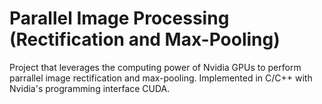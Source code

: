 # Parallel Image Processing (Rectification and Max-Pooling)

Project that leverages the computing power of Nvidia GPUs to perform parrallel image rectification and max-pooling. Implemented in C/C++ with Nvidia's programming interface CUDA. 

[//]: # (TODO: Add input/output previews)
